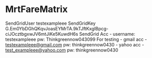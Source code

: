 # MrtFareMatrix
SendGridUser testexampleee    SendGridKey G.Em0YbDGhQKqvJoasEYMrTA.9kTJftKxgIBpcg-ciJOcztbgxwJV6mtJiKe5KuwdH6s
SendGrid Acc - username: testexampleee      pw: Thinkgreennow043099
For testing - gmail acc - testexampleee@gmail.com   pw: thinkgreennow0430
            - yahoo acc - test_exampleee@yahoo.com  pw: thinkgreennow0430
